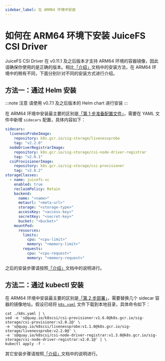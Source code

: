```yaml
---
sidebar_label: 在 ARM64 环境中安装
---
```


# 如何在 ARM64 环境下安装 JuiceFS CSI Driver

JuiceFS CSI Driver 在 v0.11.1 及之后版本才支持 ARM64 环境的容器镜像，因此请确保你使用的是正确的版本。相比[「介绍」](introduction.md)文档中的安装方法，在 ARM64 环境中的稍有不同，下面分别针对不同的安装方式进行介绍。

## 方法一：通过 Helm 安装

:::note 注意
请使用 v0.7.1 及之后版本的 Helm chart 进行安装
:::

在 ARM64 环境中安装最主要的区别是[「第 1 步准备配置文件」](introduction.md#安装-juicefs-csi-驱动)，需要在 YAML 文件中新增 `sidecars` 配置，具体内容如下：

```yaml {1-10}
sidecars:
  livenessProbeImage:
    repository: k8s.gcr.io/sig-storage/livenessprobe
    tag: "v2.2.0"
  nodeDriverRegistrarImage:
    repository: k8s.gcr.io/sig-storage/csi-node-driver-registrar
    tag: "v2.0.1"
  csiProvisionerImage:
    repository: k8s.gcr.io/sig-storage/csi-provisioner
    tag: "v2.0.2"
storageClasses:
  - name: juicefs-sc
    enabled: true
    reclaimPolicy: Retain
    backend:
      name: "<name>"
      metaurl: "<meta-url>"
      storage: "<storage-type>"
      accessKey: "<access-key>"
      secretKey: "<secret-key>"
      bucket: "<bucket>"
    mountPod:
      resources:
        limits:
          cpu: "<cpu-limit>"
          memory: "<memory-limit>"
        requests:
          cpu: "<cpu-request>"
          memory: "<memory-request>"
```

之后的安装步骤请按照[「介绍」](introduction.md#方法一通过-helm-安装)文档中的说明进行。

## 方法二：通过 kubectl 安装

在 ARM64 环境中安装最主要的区别是[「第 2 步部署」](introduction.md#方法二通过-kubectl-安装)，需要替换几个 sidecar 容器的镜像地址。假设已经将 [`k8s.yaml`](https://raw.githubusercontent.com/juicedata/juicefs-csi-driver/master/deploy/k8s.yaml) 文件下载到本地目录，具体命令如下：

```shell
cat ./k8s.yaml | \
sed -e 's@quay.io/k8scsi/csi-provisioner:v1.6.0@k8s.gcr.io/sig-storage/csi-provisioner:v2.0.2@' \
-e 's@quay.io/k8scsi/livenessprobe:v1.1.0@k8s.gcr.io/sig-storage/livenessprobe:v2.2.0@' \
-e 's@quay.io/k8scsi/csi-node-driver-registrar:v1.3.0@k8s.gcr.io/sig-storage/csi-node-driver-registrar:v2.0.1@' | \
kubectl apply -f -
```

其它安装步骤请按照[「介绍」](introduction.md#方法二通过-kubectl-安装)文档中的说明进行。
